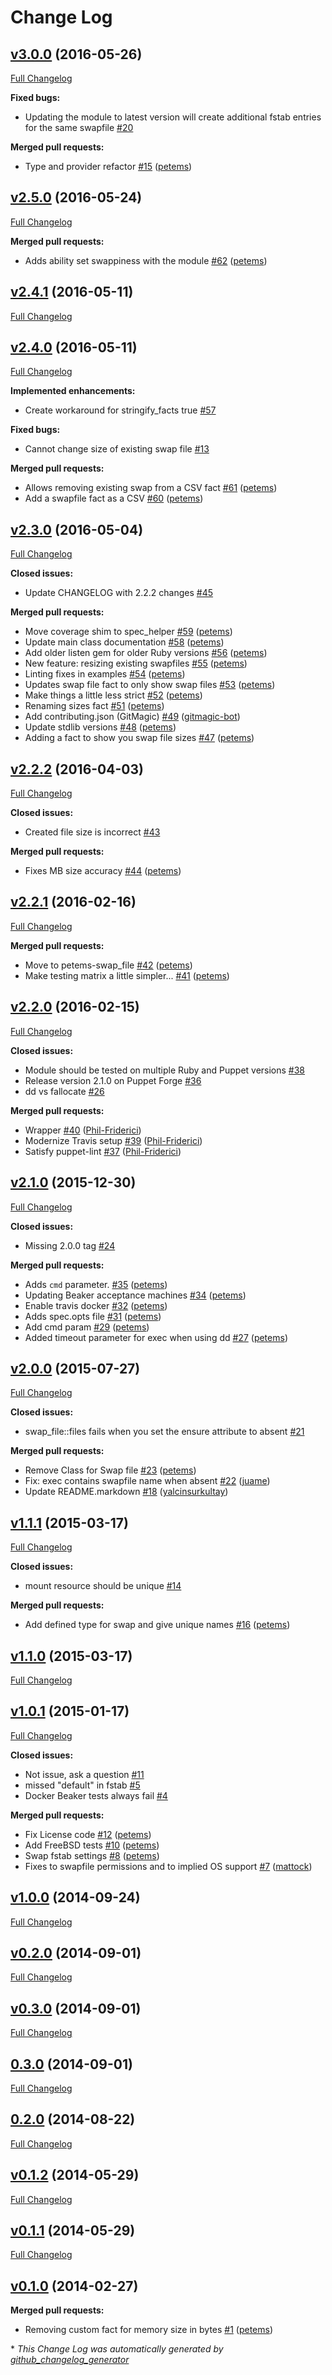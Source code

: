 # Change Log

## [v3.0.0](https://github.com/petems/petems-swap_file/tree/v3.0.0) (2016-05-26)
[Full Changelog](https://github.com/petems/petems-swap_file/compare/v2.5.0...v3.0.0)

**Fixed bugs:**

- Updating the module to latest version will create additional fstab entries for the same swapfile [\#20](https://github.com/petems/petems-swap_file/issues/20)

**Merged pull requests:**

- Type and provider refactor [\#15](https://github.com/petems/petems-swap_file/pull/15) ([petems](https://github.com/petems))

## [v2.5.0](https://github.com/petems/petems-swap_file/tree/v2.5.0) (2016-05-24)
[Full Changelog](https://github.com/petems/petems-swap_file/compare/v2.4.1...v2.5.0)

**Merged pull requests:**

- Adds ability set swappiness with the module [\#62](https://github.com/petems/petems-swap_file/pull/62) ([petems](https://github.com/petems))

## [v2.4.1](https://github.com/petems/petems-swap_file/tree/v2.4.1) (2016-05-11)
[Full Changelog](https://github.com/petems/petems-swap_file/compare/v2.4.0...v2.4.1)

## [v2.4.0](https://github.com/petems/petems-swap_file/tree/v2.4.0) (2016-05-11)
[Full Changelog](https://github.com/petems/petems-swap_file/compare/v2.3.0...v2.4.0)

**Implemented enhancements:**

- Create workaround for stringify\_facts true [\#57](https://github.com/petems/petems-swap_file/issues/57)

**Fixed bugs:**

- Cannot change size of existing swap file [\#13](https://github.com/petems/petems-swap_file/issues/13)

**Merged pull requests:**

- Allows removing existing swap from a CSV fact [\#61](https://github.com/petems/petems-swap_file/pull/61) ([petems](https://github.com/petems))
- Add a swapfile fact as a CSV [\#60](https://github.com/petems/petems-swap_file/pull/60) ([petems](https://github.com/petems))

## [v2.3.0](https://github.com/petems/petems-swap_file/tree/v2.3.0) (2016-05-04)
[Full Changelog](https://github.com/petems/petems-swap_file/compare/v2.2.2...v2.3.0)

**Closed issues:**

- Update CHANGELOG with 2.2.2 changes [\#45](https://github.com/petems/petems-swap_file/issues/45)

**Merged pull requests:**

- Move coverage shim to spec\_helper [\#59](https://github.com/petems/petems-swap_file/pull/59) ([petems](https://github.com/petems))
- Update main class documentation [\#58](https://github.com/petems/petems-swap_file/pull/58) ([petems](https://github.com/petems))
- Add older listen gem for older Ruby versions [\#56](https://github.com/petems/petems-swap_file/pull/56) ([petems](https://github.com/petems))
- New feature: resizing existing swapfiles [\#55](https://github.com/petems/petems-swap_file/pull/55) ([petems](https://github.com/petems))
- Linting fixes in examples [\#54](https://github.com/petems/petems-swap_file/pull/54) ([petems](https://github.com/petems))
- Updates swap file fact to only show swap files [\#53](https://github.com/petems/petems-swap_file/pull/53) ([petems](https://github.com/petems))
- Make things a little less strict [\#52](https://github.com/petems/petems-swap_file/pull/52) ([petems](https://github.com/petems))
- Renaming sizes fact [\#51](https://github.com/petems/petems-swap_file/pull/51) ([petems](https://github.com/petems))
- Add contributing.json \(GitMagic\) [\#49](https://github.com/petems/petems-swap_file/pull/49) ([gitmagic-bot](https://github.com/gitmagic-bot))
- Update stdlib versions [\#48](https://github.com/petems/petems-swap_file/pull/48) ([petems](https://github.com/petems))
- Adding a fact to show you swap file sizes [\#47](https://github.com/petems/petems-swap_file/pull/47) ([petems](https://github.com/petems))

## [v2.2.2](https://github.com/petems/petems-swap_file/tree/v2.2.2) (2016-04-03)
[Full Changelog](https://github.com/petems/petems-swap_file/compare/v2.2.1...v2.2.2)

**Closed issues:**

- Created file size is incorrect [\#43](https://github.com/petems/petems-swap_file/issues/43)

**Merged pull requests:**

- Fixes MB size accuracy [\#44](https://github.com/petems/petems-swap_file/pull/44) ([petems](https://github.com/petems))

## [v2.2.1](https://github.com/petems/petems-swap_file/tree/v2.2.1) (2016-02-16)
[Full Changelog](https://github.com/petems/petems-swap_file/compare/v2.2.0...v2.2.1)

**Merged pull requests:**

- Move to petems-swap\_file [\#42](https://github.com/petems/petems-swap_file/pull/42) ([petems](https://github.com/petems))
- Make testing matrix a little simpler... [\#41](https://github.com/petems/petems-swap_file/pull/41) ([petems](https://github.com/petems))

## [v2.2.0](https://github.com/petems/petems-swap_file/tree/v2.2.0) (2016-02-15)
[Full Changelog](https://github.com/petems/petems-swap_file/compare/v2.1.0...v2.2.0)

**Closed issues:**

- Module should be tested on multiple Ruby and Puppet versions [\#38](https://github.com/petems/petems-swap_file/issues/38)
- Release version 2.1.0 on Puppet Forge [\#36](https://github.com/petems/petems-swap_file/issues/36)
- dd vs fallocate  [\#26](https://github.com/petems/petems-swap_file/issues/26)

**Merged pull requests:**

- Wrapper [\#40](https://github.com/petems/petems-swap_file/pull/40) ([Phil-Friderici](https://github.com/Phil-Friderici))
- Modernize Travis setup [\#39](https://github.com/petems/petems-swap_file/pull/39) ([Phil-Friderici](https://github.com/Phil-Friderici))
- Satisfy puppet-lint [\#37](https://github.com/petems/petems-swap_file/pull/37) ([Phil-Friderici](https://github.com/Phil-Friderici))

## [v2.1.0](https://github.com/petems/petems-swap_file/tree/v2.1.0) (2015-12-30)
[Full Changelog](https://github.com/petems/petems-swap_file/compare/v2.0.0...v2.1.0)

**Closed issues:**

- Missing 2.0.0 tag [\#24](https://github.com/petems/petems-swap_file/issues/24)

**Merged pull requests:**

- Adds `cmd` parameter. [\#35](https://github.com/petems/petems-swap_file/pull/35) ([petems](https://github.com/petems))
- Updating Beaker acceptance machines [\#34](https://github.com/petems/petems-swap_file/pull/34) ([petems](https://github.com/petems))
- Enable travis docker [\#32](https://github.com/petems/petems-swap_file/pull/32) ([petems](https://github.com/petems))
- Adds spec.opts file [\#31](https://github.com/petems/petems-swap_file/pull/31) ([petems](https://github.com/petems))
- Add cmd param [\#29](https://github.com/petems/petems-swap_file/pull/29) ([petems](https://github.com/petems))
- Added timeout parameter for exec when using dd [\#27](https://github.com/petems/petems-swap_file/pull/27) ([petems](https://github.com/petems))

## [v2.0.0](https://github.com/petems/petems-swap_file/tree/v2.0.0) (2015-07-27)
[Full Changelog](https://github.com/petems/petems-swap_file/compare/v1.1.1...v2.0.0)

**Closed issues:**

- swap\_file::files fails when you set the ensure attribute to absent [\#21](https://github.com/petems/petems-swap_file/issues/21)

**Merged pull requests:**

- Remove Class for Swap file [\#23](https://github.com/petems/petems-swap_file/pull/23) ([petems](https://github.com/petems))
- Fix: exec contains swapfile name when absent [\#22](https://github.com/petems/petems-swap_file/pull/22) ([juame](https://github.com/juame))
- Update README.markdown [\#18](https://github.com/petems/petems-swap_file/pull/18) ([yalcinsurkultay](https://github.com/yalcinsurkultay))

## [v1.1.1](https://github.com/petems/petems-swap_file/tree/v1.1.1) (2015-03-17)
[Full Changelog](https://github.com/petems/petems-swap_file/compare/v1.1.0...v1.1.1)

**Closed issues:**

- mount resource should be unique [\#14](https://github.com/petems/petems-swap_file/issues/14)

**Merged pull requests:**

- Add defined type for swap and give unique names [\#16](https://github.com/petems/petems-swap_file/pull/16) ([petems](https://github.com/petems))

## [v1.1.0](https://github.com/petems/petems-swap_file/tree/v1.1.0) (2015-03-17)
[Full Changelog](https://github.com/petems/petems-swap_file/compare/v1.0.1...v1.1.0)

## [v1.0.1](https://github.com/petems/petems-swap_file/tree/v1.0.1) (2015-01-17)
[Full Changelog](https://github.com/petems/petems-swap_file/compare/v1.0.0...v1.0.1)

**Closed issues:**

- Not issue, ask a question [\#11](https://github.com/petems/petems-swap_file/issues/11)
- missed "default" in fstab [\#5](https://github.com/petems/petems-swap_file/issues/5)
- Docker Beaker tests always fail [\#4](https://github.com/petems/petems-swap_file/issues/4)

**Merged pull requests:**

- Fix License code [\#12](https://github.com/petems/petems-swap_file/pull/12) ([petems](https://github.com/petems))
- Add FreeBSD tests [\#10](https://github.com/petems/petems-swap_file/pull/10) ([petems](https://github.com/petems))
- Swap fstab settings [\#8](https://github.com/petems/petems-swap_file/pull/8) ([petems](https://github.com/petems))
- Fixes to swapfile permissions and to implied OS support [\#7](https://github.com/petems/petems-swap_file/pull/7) ([mattock](https://github.com/mattock))

## [v1.0.0](https://github.com/petems/petems-swap_file/tree/v1.0.0) (2014-09-24)
[Full Changelog](https://github.com/petems/petems-swap_file/compare/v0.2.0...v1.0.0)

## [v0.2.0](https://github.com/petems/petems-swap_file/tree/v0.2.0) (2014-09-01)
[Full Changelog](https://github.com/petems/petems-swap_file/compare/v0.3.0...v0.2.0)

## [v0.3.0](https://github.com/petems/petems-swap_file/tree/v0.3.0) (2014-09-01)
[Full Changelog](https://github.com/petems/petems-swap_file/compare/0.3.0...v0.3.0)

## [0.3.0](https://github.com/petems/petems-swap_file/tree/0.3.0) (2014-09-01)
[Full Changelog](https://github.com/petems/petems-swap_file/compare/0.2.0...0.3.0)

## [0.2.0](https://github.com/petems/petems-swap_file/tree/0.2.0) (2014-08-22)
[Full Changelog](https://github.com/petems/petems-swap_file/compare/v0.1.2...0.2.0)

## [v0.1.2](https://github.com/petems/petems-swap_file/tree/v0.1.2) (2014-05-29)
[Full Changelog](https://github.com/petems/petems-swap_file/compare/v0.1.1...v0.1.2)

## [v0.1.1](https://github.com/petems/petems-swap_file/tree/v0.1.1) (2014-05-29)
[Full Changelog](https://github.com/petems/petems-swap_file/compare/v0.1.0...v0.1.1)

## [v0.1.0](https://github.com/petems/petems-swap_file/tree/v0.1.0) (2014-02-27)
**Merged pull requests:**

- Removing custom fact for memory size in bytes [\#1](https://github.com/petems/petems-swap_file/pull/1) ([petems](https://github.com/petems))



\* *This Change Log was automatically generated by [github_changelog_generator](https://github.com/skywinder/Github-Changelog-Generator)*
